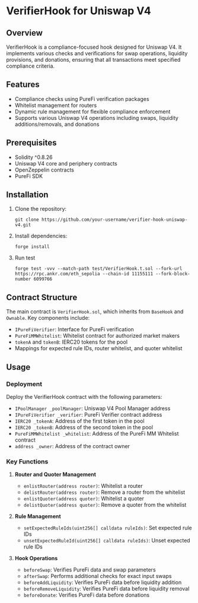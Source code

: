 # VerifierHook for Uniswap V4

## Overview

VerifierHook is a compliance-focused hook designed for Uniswap V4. It implements various checks and verifications for swap operations, liquidity provisions, and donations, ensuring that all transactions meet specified compliance criteria.

## Features

- Compliance checks using PureFi verification packages
- Whitelist management for routers
- Dynamic rule management for flexible compliance enforcement
- Supports various Uniswap V4 operations including swaps, liquidity additions/removals, and donations

## Prerequisites

- Solidity ^0.8.26
- Uniswap V4 core and periphery contracts
- OpenZeppelin contracts
- PureFi SDK

## Installation

1. Clone the repository:
   ```
   git clone https://github.com/your-username/verifier-hook-uniswap-v4.git
   ```

2. Install dependencies:
   ```
   forge install
   ```
   
3. Run test

   ```
   forge test -vvv --match-path test/VerifierHook.t.sol --fork-url https://rpc.ankr.com/eth_sepolia --chain-id 11155111 --fork-block-number 6099766
   ```

## Contract Structure

The main contract is `VerifierHook.sol`, which inherits from `BaseHook` and `Ownable`. Key components include:

- `IPureFiVerifier`: Interface for PureFi verification
- `PureFiMMWhitelist`: Whitelist contract for authorized market makers
- `tokenA` and `tokenB`: IERC20 tokens for the pool
- Mappings for expected rule IDs, router whitelist, and quoter whitelist

## Usage

### Deployment

Deploy the VerifierHook contract with the following parameters:

- `IPoolManager _poolManager`: Uniswap V4 Pool Manager address
- `IPureFiVerifier _verifier`: PureFi Verifier contract address
- `IERC20 _tokenA`: Address of the first token in the pool
- `IERC20 _tokenB`: Address of the second token in the pool
- `PureFiMMWhitelist _whitelist`: Address of the PureFi MM Whitelist contract
- `address _owner`: Address of the contract owner

### Key Functions

1. **Router and Quoter Management**
   - `enlistRouter(address router)`: Whitelist a router
   - `delistRouter(address router)`: Remove a router from the whitelist
   - `enlistQuoter(address quoter)`: Whitelist a quoter
   - `delistQuoter(address quoter)`: Remove a quoter from the whitelist

2. **Rule Management**
   - `setExpectedRuleIds(uint256[] calldata ruleIds)`: Set expected rule IDs
   - `unsetExpectedRuleId(uint256[] calldata ruleIds)`: Unset expected rule IDs

3. **Hook Operations**
   - `beforeSwap`: Verifies PureFi data and swap parameters
   - `afterSwap`: Performs additional checks for exact input swaps
   - `beforeAddLiquidity`: Verifies PureFi data before liquidity addition
   - `beforeRemoveLiquidity`: Verifies PureFi data before liquidity removal
   - `beforeDonate`: Verifies PureFi data before donations



